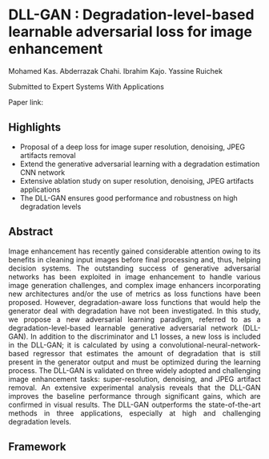 # DLL-GAN : Degradation-level-based learnable adversarial loss for image enhancement

Mohamed Kas. Abderrazak Chahi. Ibrahim Kajo. Yassine Ruichek

Submitted to Expert Systems With Applications

Paper link: 

## Highlights 
<ul>
  <li>	Proposal of a deep loss for image super resolution, denoising, JPEG artifacts removal </li>
  <li>	Extend the generative adversarial learning with a degradation estimation CNN network </li>
  <li>	Extensive ablation study on super resolution, denoising, JPEG artifacts applications </li>
  <li>	The DLL-GAN ensures good performance and robustness on high degradation levels </li>
</ul>

## Abstract 
<p align="justify">
Image enhancement has recently gained considerable attention owing to its benefits in cleaning input images before final processing and, thus, helping decision systems. The outstanding success of generative adversarial networks  has been exploited in image enhancement to handle various image generation challenges, and complex image enhancers incorporating new architectures and/or the use of metrics as loss functions have been proposed. However, degradation-aware loss functions that would help the generator deal with degradation have not been investigated. In this study, we propose a new adversarial learning paradigm, referred to as a degradation-level-based learnable generative adversarial network (DLL-GAN). In addition to the discriminator and L1 losses, a new loss is included in the DLL-GAN; it is calculated by using a convolutional-neural-network-based regressor that estimates the amount of degradation that is still present in the generator output and must be optimized during the learning process. The DLL-GAN is validated on three widely adopted and challenging image enhancement tasks: super-resolution, denoising, and JPEG artifact removal.  An extensive experimental analysis reveals that the DLL-GAN improves the baseline performance through significant gains, which are confirmed in visual results. The DLL-GAN outperforms the state-of-the-art methods in three applications, especially at high and challenging degradation levels.
</p>

## Framework 




